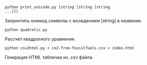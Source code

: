 <code>python print_unicode.py [string [string [string ...]]]</code>
<p>Запринтить юникод символы с вхождением [string] в название.</p>
<code>python quadratic.py</code>
<p>Рассчет квадратного уравнения.</p>
<code>python csv2html.py < co2-from-fossilfuels.csv > index.html</code>
<p>Генерация HTML таблички из .csv файла.</p>
